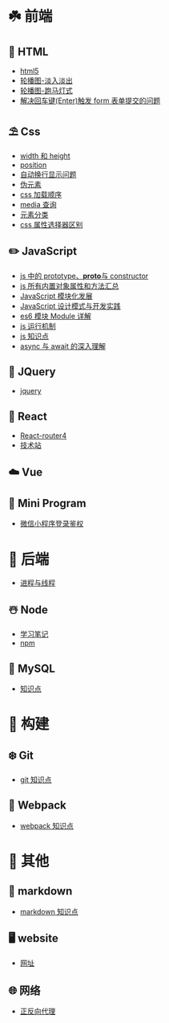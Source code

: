 # ☘️ 前端

<!-- *** -->

## 🍭 HTML

- [html5](notes/html/html5.md)
- [轮播图-淡入淡出](notes/html/轮播图-淡入淡出.md)
- [轮播图-跑马灯式](notes/html/轮播图-跑马灯式.md)
- [解决回车键(Enter)触发 form 表单提交的问题](<notes/html/解决回车键(Enter)触发form表单提交的问题.md>)

## ⛱ Css

- [width 和 height](notes/css/width和height.md)
- [position](notes/css/position.md)
- [自动换行显示问题](notes/css/自动换行显示问题.md)
- [伪元素](notes/css/伪元素.md)
- [css 加载顺序](notes/css/css加载顺序.md)
- [media 查询](notes/css/media查询.md)
- [元素分类](notes/css/元素分类.md)
- [css 属性选择器区别](notes/css/css属性选择器区别.md)

## ✏️ JavaScript

- [js 中的 prototype、**proto**与 constructor](notes/javascript/js中的prototype、__proto__与constructor.md)
- [js 所有内置对象属性和方法汇总](notes/javascript/js所有内置对象属性和方法汇总.md)
- [JavaScript 模块化发展](notes/javascript/JavaScript模块化发展.md)
- [JavaScript 设计模式与开发实践](notes/javascript/JavaScript设计模式与开发实践.md)
- [es6 模块 Module 详解](notes/javascript/es6-Module.md)
- [js 运行机制](notes/javascript/js运行机制.md)
- [js 知识点](notes/javascript/js知识点.md)
- [async 与 await 的深入理解](notes/javascript/async与await的深入理解.md)

## 🎉 JQuery

- [jquery](notes/jquery/jquery.md)

## 🎨 React

- [React-router4](notes/react/react-router4.md)
- [技术站](notes/react/技术站.md)

## ☁️ Vue

## 🍓 Mini Program

- [微信小程序登录鉴权](notes/miniProgram/wechat/note.md)

<!-- ## 🍒 Other -->

# 🌸 后端

<!-- *** -->

- [进程与线程](https://www.liaoxuefeng.com/wiki/1016959663602400/1017627212385376)

## ☃️ Node

- [学习笔记](notes/node/学习笔记.md)
- [npm](notes/node/npm.md)

<!-- ## 🍅 Java -->

## 🔐 MySQL

- [知识点](notes/mysql/知识点.md)

# 💐 构建

<!-- *** -->

## ❄️ Git

- [git 知识点](notes/git/git.md)

## 🍡 Webpack

- [webpack 知识点](notes/webpack/webpack.md)

# 🌺 其他

<!-- *** -->

## 📜 markdown

- [markdown 知识点](notes/markdown/markdown.md)

## 🖥 website

- [网址](notes/website/网址.md)

## 🌐 网络

- [正反向代理](notes/网络/正反向代理.md)

<!-- <div align="center"> <img src="https://docsify.js.org/_media/icon.svg"/ width="100"></div> -->
